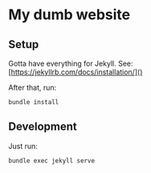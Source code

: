 # My dumb website
## Setup
Gotta have everything for Jekyll. See: [https://jekyllrb.com/docs/installation/]()

After that, run:
```
bundle install
```
## Development
Just run:
```
bundle exec jekyll serve
```